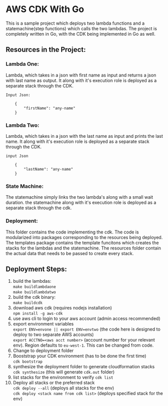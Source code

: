 # AWS CDK With Go
This is a sample project which deploys two lambda functions and a statemachine(step functions) which calls the two lambdas. The project is completely written in Go, with the CDK being implemented in Go as well.  

## Resources in the Project:
### Lambda One:
Lambda, which takes in a json with first name as input and returns a json with last name as output. It along with it's execution role is deployed as a separate stack through the CDK.  

`Input Json:`
```
    {
        "firstName": "any-name"
    }
```
   
### Lambda Two:
Lambda, which takes in a json with the last name  as input and prints the last name. It along with it's execution role is deployed as a separate stack through the CDK.  

`input Json`
```
    {
        "lastName": "any-name"
    }
```
  
### State Machine:
The statemachine simply links the two lambda's along with a small wait duration. the statemachine along with it's execution role is deployed as a separate stack through the cdk.

### Deployment:
This folder contains the code implementing the cdk. The code is modularized into packages corresponding to the resources being deployed. The templates package contains the template funcitons which creates the stacks for the lambdas and the statemachine. The resources folder contain the actual data that needs to be passed to create every stack.
  
## Deployment Steps:
1. build the lambdas:   
`make buildlambdaone`   
`make buildlambdatwo`
2. build the cdk binary:  
`make buildcdk`
3. download aws cdk (requires nodejs installation)  
`npm install -g aws-cdk`
4. use aws cli to login to your aws account (admin access recommended)
5. export environment variables     
`export ENV=envone || export ENV=envtwo` (the code here is designed to deploy to two separate AWS accounts)  
`export ACCTNO=<aws acct number>` (account number for your relevant env). Region defaults to `eu-west-1`. This can be changed from code.
6. Change to deployment folder
7. Booststrap your CDK environment (has to be done the first time)  
`cdk bootstrap`
8. synthesize the deployment folder to generate cloudformation stacks  
`cdk synthesize` (this will generate `cdk.out` folder)
9. list stacks for the environment to verify  `cdk list`
10. Deploy all stacks or the preferred stack    
`cdk deploy --all` (deploys all stacks for the env)  
`cdk deploy <stack name from cdk list>` (deploys specified stack for the env)
